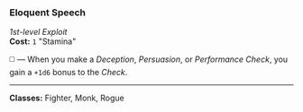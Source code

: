 ### Eloquent Speech
*1st-level Exploit*  
**Cost:** `1` "Stamina"  

◻️ — When you make a *Deception*, *Persuasion*, or *Performance Check*, you gain a `+1d6` bonus to the *Check*.

---

**Classes:** Fighter, Monk, Rogue
